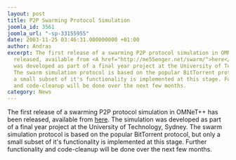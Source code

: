 ```yaml
---
layout: post
title: P2P Swarming Protocol Simulation
joomla_id: 3561
joomla_url: "-sp-33155955"
date: 2003-11-25 03:46:31.000000000 +01:00
author: Andras
excerpt: The first release of a swarming P2P protocol simulation in OMNeT++ has been
  released, available from <A href="http://me55enger.net/swarm/">here</A>. The simulation
  was developed as part of a final year project at the University of Technology, Sydney.
  The swarm simulation protocol is based on the popular BitTorrent protocol, but only
  a small subset of it's functionality is implemented at this stage. Further functionality
  and code-cleanup will be done over the next few months.
category: News
---
```

The first release of a swarming P2P protocol simulation in OMNeT++ has been released, available from <A href="http://me55enger.net/swarm/">here</A>. The simulation was developed as part of a final year project at the University of Technology, Sydney. The swarm simulation protocol is based on the popular BitTorrent protocol, but only a small subset of it's functionality is implemented at this stage. Further functionality and code-cleanup will be done over the next few months.
